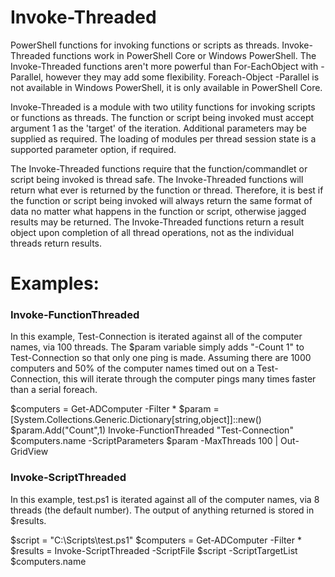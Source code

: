 # Invoke-Threaded
PowerShell functions for invoking functions or scripts as threads. Invoke-Threaded functions work in PowerShell Core or Windows PowerShell. The Invoke-Threaded functions aren't more powerful than For-EachObject with -Parallel, however they may add some flexibility. Foreach-Object -Parallel is not available in Windows PowerShell, it is only available in PowerShell Core.

Invoke-Threaded is a module with two utility functions for invoking scripts or functions as threads. The function or script being invoked must accept argument 1 as the 'target' of the iteration. Additional parameters may be supplied as required. The loading of modules per thread session state is a supported parameter option, if required.

The Invoke-Threaded functions require that the function/commandlet or script being invoked is thread safe. The Invoke-Threaded functions will return what ever is returned by the function or thread. Therefore, it is best if the function or script being invoked will always return the same format of data no matter what happens in the function or script, otherwise jagged results may be returned. The Invoke-Threaded functions return a result object upon completion of all thread operations, not as the individual threads return results.

# Examples:

### Invoke-FunctionThreaded

In this example, Test-Connection is iterated against all of the computer names, via 100 threads. The $param variable simply adds "-Count 1" to Test-Connection so that only one ping is made. Assuming there are 1000 computers and 50% of the computer names timed out on a Test-Connection, this will iterate through the computer pings many times faster than a serial foreach.

$computers = Get-ADComputer -Filter *
$param = [System.Collections.Generic.Dictionary[string,object]]::new()
$param.Add("Count",1)
Invoke-FunctionThreaded "Test-Connection" $computers.name -ScriptParameters $param -MaxThreads 100 | Out-GridView

### Invoke-ScriptThreaded

In this example, test.ps1 is iterated against all of the computer names, via 8 threads (the default number). The output of anything returned is stored in $results.

$script = "C:\Scripts\test.ps1"
$computers = Get-ADComputer -Filter *
$results = Invoke-ScriptThreaded -ScriptFile $script -ScriptTargetList $computers.name
